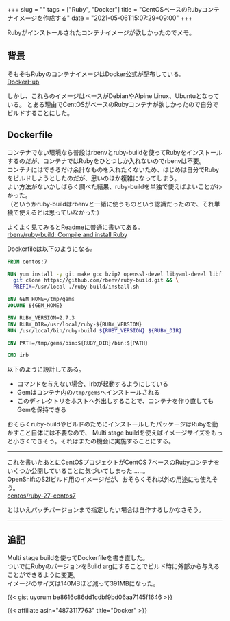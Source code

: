 +++
slug = ""
tags = ["Ruby", "Docker"]
title = "CentOSベースのRubyコンテナイメージを作成する"
date = "2021-05-06T15:07:29+09:00"
+++

Rubyがインストールされたコンテナイメージが欲しかったのでメモ。

<!--more-->

## 背景

そもそもRubyのコンテナイメージはDocker公式が配布している。  
[DockerHub](https://hub.docker.com/_/ruby)

しかし、これらのイメージはベースがDebianやAlpine Linux、Ubuntuとなっている。
とある理由でCentOSがベースのRubyコンテナが欲しかったので自分でビルドすることにした。

## Dockerfile

コンテナでない環境なら普段はrbenvとruby-buildを使ってRubyをインストールするのだが、コンテナではRubyをひとつしか入れないのでrbenvは不要。  
コンテナにはできるだけ余計なものを入れたくないため、はじめは自分でRubyをビルドしようとしたのだが、思いのほか複雑になってしまう。  
よい方法がないかしばらく調べた結果、ruby-buildを単独で使えばよいことがわかった。  
（というかruby-buildはrbenvと一緒に使うものという認識だったので、それ単独で使えるとは思っていなかった）

よくよく見てみるとReadmeに普通に書いてある。  
[rbenv/ruby-build: Compile and install Ruby](https://github.com/rbenv/ruby-build)

Dockerfileは以下のようになる。

``` dockerfile
FROM centos:7

RUN yum install -y git make gcc bzip2 openssl-devel libyaml-devel libffi-devel readline-devel zlib-devel gdbm-devel ncurses-devel && \
  git clone https://github.com/rbenv/ruby-build.git && \
  PREFIX=/usr/local ./ruby-build/install.sh

ENV GEM_HOME=/tmp/gems
VOLUME ${GEM_HOME}

ENV RUBY_VERSION=2.7.3
ENV RUBY_DIR=/usr/local/ruby-${RUBY_VERSION}
RUN /usr/local/bin/ruby-build ${RUBY_VERSION} ${RUBY_DIR}

ENV PATH=/tmp/gems/bin:${RUBY_DIR}/bin:${PATH}

CMD irb
```

以下のように設計してある。

* コマンドを与えない場合、irbが起動するようにしている
* Gemはコンテナ内の`/tmp/gems`へインストールされる
* このディレクトリをホストへ外出しすることで、コンテナを作り直してもGemを保持できる

おそらくruby-buildやビルドのためにインストールしたパッケージはRubyを動かすこと自体には不要なので、
Multi stage buildを使えばイメージサイズをもっと小さくできそう。それはまたの機会に実施することにする。

---

これを書いたあとにCentOSプロジェクトがCentOS 7ベースのRubyコンテナをいくつか公開していることに気づいてしまった……。  
OpenShiftのS2Iビルド用のイメージだが、おそらくそれ以外の用途にも使えそう。  
[centos/ruby-27-centos7](https://hub.docker.com/r/centos/ruby-27-centos7)

とはいえパッチバージョンまで指定したい場合は自作するしかなさそう。

---

## 追記

Multi stage buildを使ってDockerfileを書き直した。  
ついでにRubyのバージョンをBuild argにすることでビルド時に外部から与えることができるように変更。  
イメージのサイズは140MBほど減って391MBになった。

{{< gist uyorum be8616c86dd1cdbf9bd06aa7145f1646 >}}

{{< affiliate asin="4873117763" title="Docker" >}}
